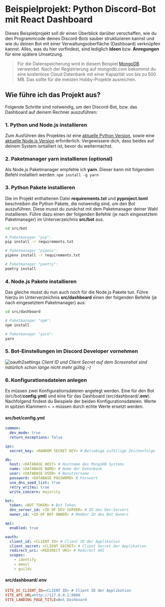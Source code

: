 # Beispielprojekt: Python Discord-Bot mit React Dashboard
Dieses Beispielprojekt soll dir einen Überblick darüber verschaffen, wie du den Programmcode deines Discord-Bots sauber strukturieren kannst und wie du deinen Bot mit einer Verwaltungsoberfläche (Dashboard) verknüpfen kannst. Alles, was du hier vorfindest, sind lediglich **Ideen** bzw. **Anregungen** für eine spätere Umsetzung.

> Für die Datenspeicherung wird in diesem Beispiel [MongoDB](https://www.mongodb.com/cloud/atlas/register) verwendet. Nach der Registrierung auf mongodb.com bekommst du eine kostenlose Cloud Datenbank mit einer Kapazität von bis zu 500 MB. Das sollte für die meisten Hobby-Projekte ausreichen.

## Wie führe ich das Projekt aus?
Folgende Schritte sind notwendig, um den Discord-Bot, bzw. das Dashboard auf deinem Rechner auszuführen:

### 1. Python und Node.js installieren
Zum Ausführen des Projektes ist eine [aktuelle Python Version](https://www.python.org/downloads/), sowie eine [aktuelle Node.js Version](https://nodejs.org/en/download/) erforderlich. Vergewissere dich, dass beides auf deinem System isntalliert ist, bevor du weitermachst.

### 2. Paketmanager **yarn** installieren (optional)
Als Node.js Paketmanager empfehle ich **yarn**. Dieser kann mit folgendem Befehl installiert werden: `npm install -g yarn`

### 3. Python Pakete installieren
Die im Projekt enthaltenen Datei **requirements.txt** und **pyproject.toml** beschreiben die Python Pakete, die notwendig sind, um den Bot auszuführen. Diese musst du zunächst mit dem Paketmanager deiner Wahl installieren. Führe dazu einen der folgenden Befehle (je nach eingesetztem Paketmanager) im Unterverzeichnis **src/bot** aus.

```sh
cd src/bot

# Paketmanager "pip":
pip install -r requirements.txt

# Paketmanager "pipenv":
pipenv install -r requirements.txt

# Paketmanager "poetry":
poetry install
```

### 4. Node.js Pakete installieren
Das gleiche musst du nun auch noch für die Node.js Pakete tun. Führe hierzu im Unterverzeichnis **src/dashboard** einen der folgenden Befehle (je nach eingesetztem Paketmanager) aus:
```sh
cd src/dashboard

# Paketmanager "npm":
npm install

# Paketmanager "yarn":
yarn
```

### 5. Bot-Einstellungen im Discord Developer vornehmen
![oauth2settings](https://user-images.githubusercontent.com/39554311/178496754-b05724d4-b64d-4799-8094-ce8d1c9a88a9.jpg)
*Client ID und Client Secret auf dem Screenshot sind natürlich schon lange nicht mehr gültig ;-)*


### 6. Konfigurationsdateien anlegen
Es müssen zwei Konfigurationsdateien angelegt werden. Eine für den Bot (src/bot/**config.yml**) und eine für das Dashboard (src/dashboard/**.env**). Nachfolgend findest du Beispiele der beiden Konfigurationsdateien. Werte in spitzen Klammern `< >` müssen durch echte Werte ersetzt werden.
#### src/bot/**config.yml**
```yml
common:
  dev_mode: true
  return_exceptions: false

ipc:
  secret_key: <RANDOM SECRET KEY> # Beliebige zufällige Zeichenfolge

db:
  host: <DATABASE HOST> # Hostname des MongoDB Systems
  name: <DATABASE NAME> # Name der Datenbank
  user: <DATABASE USER> # Benutzername
  password: <DATABASE PASSWORD> # Passwort
  use_dns_seed_list: true
  retry_writes: true
  write_concern: majority

bot:
  token: <BOT TOKEN> # Bot Token
  dev_server_id: <ID OF DEV SERVER> # ID des Dev-Servers
  owner_id: <ID OF BOT OWNER> # Member ID des Bot Owners

api:
  enabled: true

oauth:
  client_id: <CLIENT ID> # Client ID der Applikation
  client_secret: <CLIENT SECRET> # Client Secret der Applikation
  redirect_uri: <REDIRECT URI> # Redirect URI
  scopes:
    - identify
    - email
    - guilds
```
#### src/dashboard/**.env**
```ini
VITE_DC_CLIENT_ID=<CLIENT ID> # Client ID der Applikation
VITE_API_URL=http://127.0.0.1:8000
VITE_LANDING_PAGE_TITLE=Bot Dashboard
```
